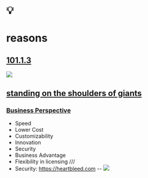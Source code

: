 # 💡
# reasons

[101.1.3](https://digital-sustainability.github.io/module-eoss-ospo101/module1/#section-reasons-to-use-open-source)
--
![](https://digital-sustainability.github.io/module-eoss-ospo101/module1/community-org-structure.png)

[standing on the shoulders of giants](https://en.wikipedia.org/wiki/Standing_on_the_shoulders_of_giants)
--
### [Business Perspective](https://digital-sustainability.github.io/module-eoss-ospo101/module1/#the-business-perspective)
- Speed
- Lower Cost
- Customizability
- Innovation
- Security
- Business Advantage
- Flexibility in licensing
///
 - Security: https://heartbleed.com
--
![](https://www.welt.de/img/wirtschaft/mobile157906274/1601626057-ci23x11-w1600/Volkswagen-Tiguan-in-Einzelteile-zerlegt.jpg)